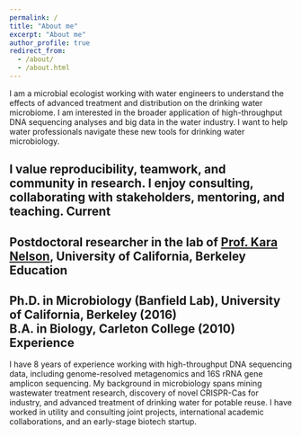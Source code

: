 ```yaml
---
permalink: /
title: "About me"
excerpt: "About me"
author_profile: true
redirect_from: 
  - /about/
  - /about.html
---
```

I am a microbial ecologist working with water engineers to understand the effects of advanced treatment and distribution on the drinking water microbiome.  I am interested in the broader application of high-throughput DNA sequencing analyses and big data in the water industry.  I want to help water professionals navigate these new tools for drinking water microbiology.

I value reproducibility, teamwork, and community in research. I enjoy consulting, collaborating with stakeholders, mentoring, and teaching.
Current
------
Postdoctoral researcher in the lab of [Prof. Kara Nelson](https://ce.berkeley.edu/people/faculty/nelson), University of California, Berkeley
Education
------
**Ph.D.** in Microbiology (Banfield Lab), University of California, Berkeley (2016)  
**B.A.** in Biology, Carleton College (2010)
Experience
------
I have 8 years of experience working with high-throughput DNA sequencing data, including genome-resolved metagenomics and 16S rRNA gene amplicon sequencing.  My background in microbiology spans mining wastewater treatment research, discovery of novel CRISPR-Cas for industry, and advanced treatment of drinking water for potable reuse.  I have worked in utility and consulting joint projects, international academic collaborations, and an early-stage biotech startup.
